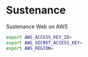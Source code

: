 # Sustenance

Sustenance Web on AWS

```bash
export AWS_ACCESS_KEY_ID=
export AWS_SECRET_ACCESS_KEY=
export AWS_REGION=
```

